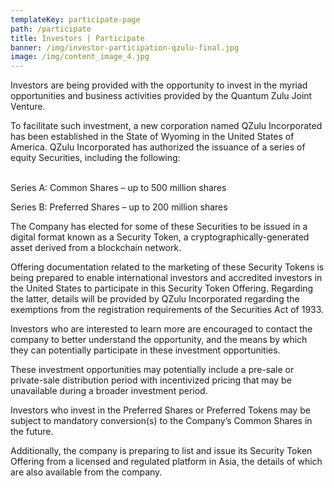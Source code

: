 ```yaml
---
templateKey: participate-page
path: /participate
title: Investors | Participate
banner: /img/investor-participation-qzulu-final.jpg
image: /img/content_image_4.jpg
---
```

Investors are being provided with the opportunity to invest in the myriad opportunities and business activities provided by the Quantum Zulu Joint Venture.

To facilitate such investment, a new corporation named QZulu Incorporated has been established in the State of Wyoming in the United States of America. QZulu Incorporated has authorized the issuance of a series of equity Securities, including the following:

\
Series A: Common Shares – up to 500 million shares

Series B: Preferred Shares – up to 200 million shares

The Company has elected for some of these Securities to be issued in a digital format known as a Security Token, a cryptographically-generated asset derived from a blockchain network.

Offering documentation related to the marketing of these Security Tokens is being prepared to enable international investors and accredited investors in the United States to participate in this Security Token Offering. Regarding the latter, details will be provided by QZulu Incorporated regarding the exemptions from the registration requirements of the Securities Act of 1933.

Investors who are interested to learn more are encouraged to contact the company to better understand the opportunity, and the means by which they can potentially participate in these investment opportunities.

These investment opportunities may potentially include a pre-sale or private-sale distribution period with incentivized pricing that may be unavailable during a broader investment period.

Investors who invest in the Preferred Shares or Preferred Tokens may be subject to mandatory conversion(s) to the Company’s Common Shares in the future.

Additionally, the company is preparing to list and issue its Security Token Offering from a licensed and regulated platform in Asia, the details of which are also available from the company.